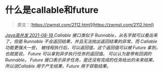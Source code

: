 <!--yml
category: 未分类
date: 0001-01-01 00:00:00
-->

# 什么是callable和future

> 原文：[https://zwmst.com/2112.html](https://zwmst.com/2112.html)

   [ *Java高并发* ](https://zwmst.com/java%e9%ab%98%e5%b9%b6%e5%8f%91)*[ <time datetime="2021-08-18T16:27:57+08:00"> 2021-08-18 </time> ](https://zwmst.com/2112.html)  Callable 接口类似于 Runnable，从名字就可以看出来了，但是 Runnable 不会返回结果，并且无法抛出返回结果的异常，而 Callable 功能更强大一些， 被线程执行后，可以返回值，这个返回值可以被 Future 拿到，也就是说， Future 可以拿到异步执行任务的返回值。
可以认为是带有回调的 Runnable。
Future 接口表示异步任务，是还没有完成的任务给出的未来结果。所以说Callable 用于产生结果，Future 用于获取结果。*